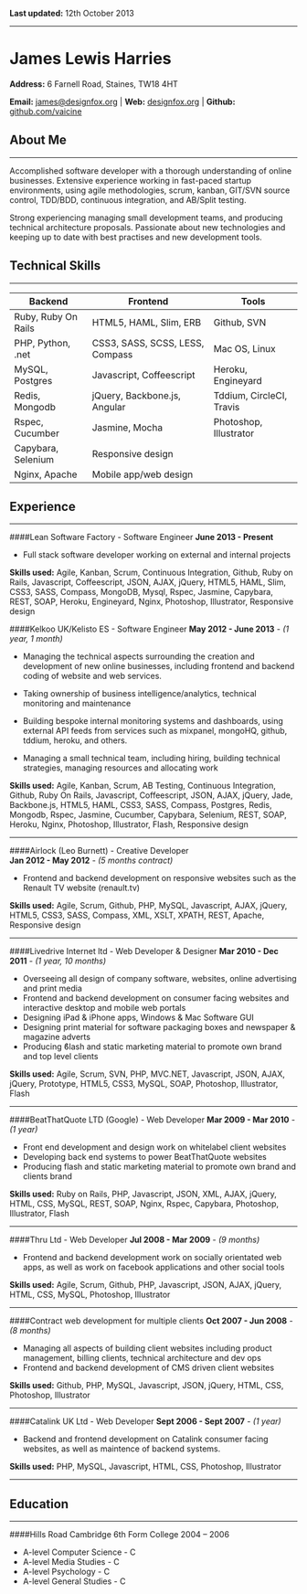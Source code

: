 **Last updated:** 12th October 2013
***

James Lewis Harries
========
**Address:** 6 Farnell Road, Staines, TW18 4HT

**Email:** <james@designfox.org> | **Web:** [designfox.org](http://www.designfox.org) | **Github:** [github.com/vaicine](http://www.github.com/vaicine)


About Me
--------
***
Accomplished software developer with a thorough understanding of online businesses. Extensive experience working in fast-paced startup environments, using agile methodologies, scrum, kanban, GIT/SVN source control, TDD/BDD, continuous integration, and AB/Split testing.

Strong experiencing managing small development teams, and producing technical architecture proposals. Passionate about new technologies and keeping up to date with best practises and new development tools.

Technical Skills
--------
***
| Backend             | Frontend                         | Tools    
| ------------------- | -------------------------------- | -------- 
| Ruby, Ruby On Rails | HTML5, HAML, Slim, ERB           | Github, SVN
| PHP, Python, .net   | CSS3, SASS, SCSS, LESS, Compass  | Mac OS, Linux
| MySQL, Postgres     | Javascript, Coffeescript         | Heroku, Engineyard
| Redis, Mongodb      | jQuery, Backbone.js, Angular     | Tddium, CircleCI, Travis
| Rspec, Cucumber     | Jasmine, Mocha                   | Photoshop, Illustrator
| Capybara, Selenium  | Responsive design                | 
| Nginx, Apache       | Mobile app/web design            | 

Experience
--------
***

####Lean Software Factory - Software Engineer
**June 2013 - Present**

* Full stack software developer working on external and internal projects

**Skills used:**
Agile, Kanban, Scrum, Continuous Integration, Github, Ruby on Rails, Javascript, Coffeescript, JSON, AJAX, jQuery, HTML5, HAML, Slim, CSS3, SASS, Compass, MongoDB, Mysql, Rspec, Jasmine, Capybara, REST, SOAP, Heroku, Engineyard, Nginx, Photoshop, Illustrator, Responsive design

####Kelkoo UK/Kelisto ES - Software Engineer
**May 2012 - June 2013** - *(1 year, 1 month)*

* Managing the technical aspects surrounding the creation and development of new online businesses, including frontend and backend coding of website and web services.

* Taking ownership of business intelligence/analytics, technical monitoring and maintenance

* Building bespoke internal monitoring systems and dashboards, using external API feeds from services such as mixpanel, mongoHQ, github, tddium, heroku, and others.

* Managing a small technical team, including hiring, building technical strategies, managing resources and allocating work

**Skills used:**
Agile, Kanban, Scrum, AB Testing, Continuous Integration, Github, Ruby On Rails, Javascript, Coffeescript, JSON, AJAX, jQuery, Jade, Backbone.js, HTML5, HAML, CSS3, SASS, Compass, Postgres, Redis, Mongodb, Rspec, Jasmine, Cucumber, Capybara, Selenium, REST, SOAP, Heroku, Nginx, Photoshop, Illustrator, Flash, Responsive design

***

####Airlock (Leo Burnett) - Creative Developer  
**Jan 2012 - May 2012** - *(5 months contract)*

* Frontend and backend development on responsive websites such as the Renault TV website (renault.tv)

**Skills used:** Agile, Scrum, Github, PHP, MySQL, Javascript, AJAX, jQuery, HTML5, CSS3, SASS, Compass, XML, XSLT, XPATH, REST, Apache, Responsive design

***

####Livedrive Internet ltd - Web Developer & Designer
**Mar 2010 - Dec 2011** - *(1 year, 10 months)*

* Overseeing all design of company software, websites, online advertising and print media
* Frontend and backend development on consumer facing websites and interactive desktop and mobile web portals
* Designing iPad & iPhone apps, Windows & Mac Software GUI
* Designing print material for software packaging boxes and newspaper & magazine adverts
* Producing ϐlash and static marketing material to promote own brand and top level clients

**Skills used:** Agile, Scrum, SVN, PHP, MVC.NET, Javascript, JSON, AJAX, jQuery, Prototype, HTML5, CSS3, MySQL, SOAP, Photoshop, Illustrator, Flash

***

####BeatThatQuote LTD (Google) - Web Developer
**Mar 2009 - Mar 2010** - *(1 year)*

* Front end development and design work on whitelabel client websites 
* Developing back end systems to power BeatThatQuote websites
* Producing flash and static marketing material to promote own brand and clients brand

**Skills used:** Ruby on Rails, PHP, Javascript, JSON, XML, AJAX, jQuery, HTML, CSS, MySQL, REST, SOAP, Nginx, Rspec, Capybara, Photoshop, Illustrator, Flash

***

####Thru Ltd - Web Developer
**Jul 2008 - Mar 2009** - *(9 months)*

* Frontend and backend development work on socially orientated web apps, as well as work on facebook applications and other social tools

**Skills used:** Agile, Scrum, Github, PHP, Javascript, JSON, 
AJAX, jQuery, HTML, CSS, MySQL, Photoshop, Illustrator

***

####Contract web development for multiple clients
**Oct 2007 - Jun 2008** - *(8 months)*

* Managing all aspects of building client websites including product management, billing clients, technical architecture and dev ops
* Frontend and backend development of CMS driven client websites

**Skills used:** Github, PHP, MySQL, Javascript, JSON, 
jQuery, HTML, CSS, Photoshop, Illustrator

***

####Catalink UK Ltd - Web Developer
**Sept 2006 - Sept 2007** - *(1 year)*

* Backend and frontend development on Catalink consumer facing websites, as well as maintence of backend systems.

**Skills used:** PHP, MySQL, Javascript, HTML, CSS, Photoshop, Illustrator

***

Education
--------
***

####Hills Road Cambridge 6th Form College 2004 – 2006
* A-level Computer Science - C
* A-level Media Studies - C
* A-level Psychology - C
* A-level General Studies - C